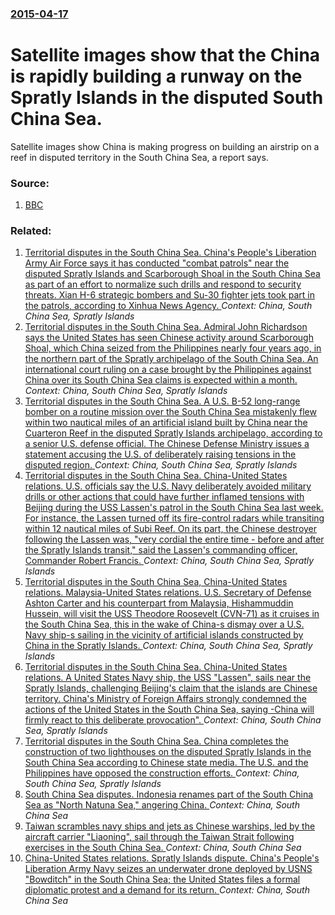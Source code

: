 ### [2015-04-17](/news/2015/04/17/index.md)

# Satellite images show that the China is rapidly building a runway on the Spratly Islands in the disputed South China Sea. 

Satellite images show China is making progress on building an airstrip on a reef in disputed territory in the South China Sea, a report says.


### Source:

1. [BBC](http://www.bbc.com/news/world-asia-32331964)

### Related:

1. [Territorial disputes in the South China Sea. China's People's Liberation Army Air Force says it has conducted "combat patrols" near the disputed Spratly Islands and Scarborough Shoal in the South China Sea as part of an effort to normalize such drills and respond to security threats. Xian H-6 strategic bombers and Su-30 fighter jets took part in the patrols, according to Xinhua News Agency. ](/news/2016/08/6/territorial-disputes-in-the-south-china-sea-china-s-people-s-liberation-army-air-force-says-it-has-conducted-combat-patrols-near-the-disp.md) _Context: China, South China Sea, Spratly Islands_
2. [Territorial disputes in the South China Sea. Admiral John Richardson says the United States has seen Chinese activity around Scarborough Shoal, which China seized from the Philippines nearly four years ago, in the northern part of the Spratly archipelago of the South China Sea. An international court ruling on a case brought by the Philippines against China over its South China Sea claims is expected within a month. ](/news/2016/03/17/territorial-disputes-in-the-south-china-sea-admiral-john-richardson-says-the-united-states-has-seen-chinese-activity-around-scarborough-sho.md) _Context: China, South China Sea, Spratly Islands_
3. [Territorial disputes in the South China Sea. A U.S. B-52 long-range bomber on a routine mission over the South China Sea mistakenly flew within two nautical miles of an artificial island built by China near the Cuarteron Reef in the disputed Spratly Islands archipelago, according to a senior U.S. defense official. The Chinese Defense Ministry issues a statement accusing the U.S. of deliberately raising tensions in the disputed region. ](/news/2015/12/18/territorial-disputes-in-the-south-china-sea-a-u-s-b-52-long-range-bomber-on-a-routine-mission-over-the-south-china-sea-mistakenly-flew-wit.md) _Context: China, South China Sea, Spratly Islands_
4. [Territorial disputes in the South China Sea. China-United States relations. U.S. officials say the U.S. Navy deliberately avoided military drills or other actions that could have further inflamed tensions with Beijing during the USS Lassen's patrol in the South China Sea last week. For instance, the Lassen turned off its fire-control radars while transiting within 12 nautical miles of Subi Reef. On its part, the Chinese destroyer following the Lassen was, "very cordial the entire time - before and after the Spratly Islands transit," said the Lassen's commanding officer, Commander Robert Francis. ](/news/2015/11/6/territorial-disputes-in-the-south-china-sea-china-united-states-relations-u-s-officials-say-the-u-s-navy-deliberately-avoided-military.md) _Context: China, South China Sea, Spratly Islands_
5. [Territorial disputes in the South China Sea, China-United States relations. Malaysia-United States relations. U.S. Secretary of Defense Ashton Carter and his counterpart from Malaysia, Hishammuddin Hussein, will visit the USS Theodore Roosevelt (CVN-71) as it cruises in the South China Sea, this in the wake of China-s dismay over a U.S. Navy ship-s sailing in the vicinity of artificial islands constructed by China in the Spratly Islands. ](/news/2015/11/4/territorial-disputes-in-the-south-china-sea-china-united-states-relations-malaysia-united-states-relations-u-s-secretary-of-defense.md) _Context: China, South China Sea, Spratly Islands_
6. [Territorial disputes in the South China Sea. China-United States relations. A United States Navy ship, the USS "Lassen", sails near the Spratly Islands, challenging Beijing's claim that the islands are Chinese territory. China's Ministry of Foreign Affairs strongly condemned the actions of the United States in the South China Sea, saying -China will firmly react to this deliberate provocation". ](/news/2015/10/27/territorial-disputes-in-the-south-china-sea-china-united-states-relations-a-united-states-navy-ship-the-uss-lassen-sails-near-the-sp.md) _Context: China, South China Sea, Spratly Islands_
7. [Territorial disputes in the South China Sea. China completes the construction of two lighthouses on the disputed Spratly Islands in the South China Sea according to Chinese state media. The U.S. and the Philippines have opposed the construction efforts. ](/news/2015/10/10/territorial-disputes-in-the-south-china-sea-china-completes-the-construction-of-two-lighthouses-on-the-disputed-spratly-islands-in-the-sout.md) _Context: China, South China Sea, Spratly Islands_
8. [South China Sea disputes. Indonesia renames part of the South China Sea as "North Natuna Sea," angering China. ](/news/2017/07/15/south-china-sea-disputes-indonesia-renames-part-of-the-south-china-sea-as-north-natuna-sea-angering-china.md) _Context: China, South China Sea_
9. [Taiwan scrambles navy ships and jets as Chinese warships, led by the aircraft carrier "Liaoning", sail through the Taiwan Strait following exercises in the South China Sea. ](/news/2017/01/11/taiwan-scrambles-navy-ships-and-jets-as-chinese-warships-led-by-the-aircraft-carrier-liaoning-sail-through-the-taiwan-strait-following-e.md) _Context: China, South China Sea_
10. [China-United States relations. Spratly Islands dispute. China's People's Liberation Army Navy seizes an underwater drone deployed by USNS "Bowditch" in the South China Sea; the United States files a formal diplomatic protest and a demand for its return. ](/news/2016/12/16/china-united-states-relations-spratly-islands-dispute-china-s-people-s-liberation-army-navy-seizes-an-underwater-drone-deployed-by-usns.md) _Context: China, South China Sea_
